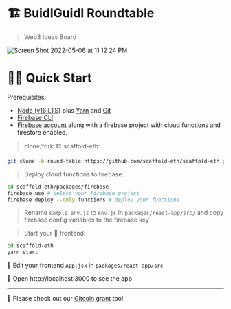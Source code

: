 # 🏗 BuidlGuidl Roundtable

> Web3 Ideas Board

![Screen Shot 2022-05-06 at 11 12 24 PM](https://user-images.githubusercontent.com/14002941/167258506-e703a583-8777-4108-8b4c-267c1e09bd4b.png)


# 🏄‍♂️ Quick Start

Prerequisites:

- [Node (v16 LTS)](https://nodejs.org/en/download/) plus [Yarn](https://classic.yarnpkg.com/en/docs/install/) and [Git](https://git-scm.com/downloads)
- [Firebase CLI](https://www.npmjs.com/package/firebase-tools)
- [Firebase account](https://firebase.google.com/) along with a firebase project with cloud functions and firestore enabled.

> clone/fork 🏗 scaffold-eth:

```bash
git clone -b round-table https://github.com/scaffold-eth/scaffold-eth.git
```

> Deploy cloud functions to firebase:

```bash
cd scaffold-eth/packages/firebase
firebase use # select your firebase project
firebase deploy --only functions # deploy your functions
```

> Rename `sample.env.js` to `env.js` in `packages/react-app/src/` and copy firebase config variables to the firebase key

> Start your 📱 frontend:

```bash
cd scaffold-eth
yarn start
```


📝 Edit your frontend `App.jsx` in `packages/react-app/src`

📱 Open http://localhost:3000 to see the app

---

🙏 Please check out our [Gitcoin grant](https://gitcoin.co/grants/2851/scaffold-eth) too!
